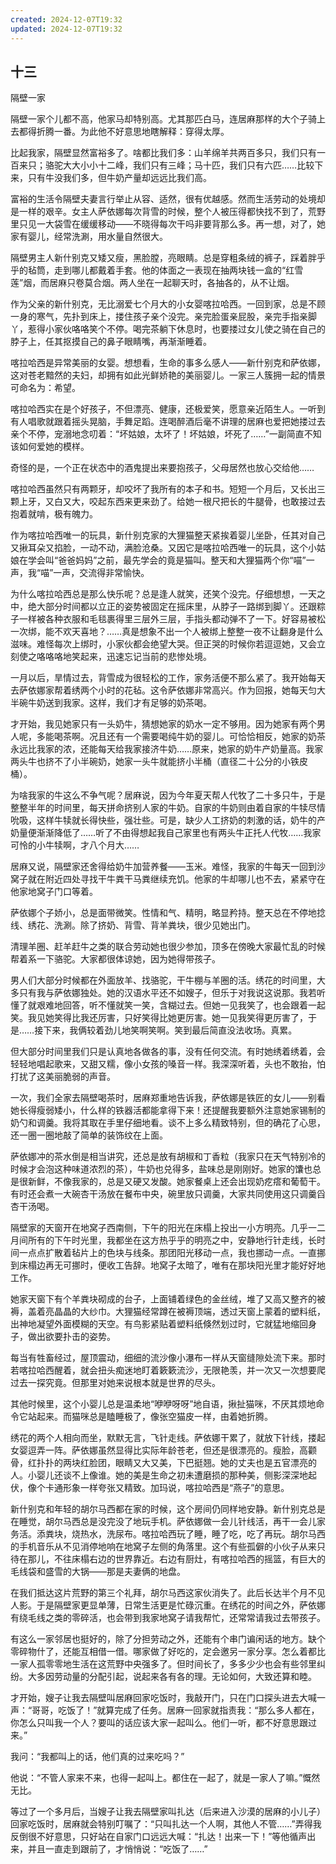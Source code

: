 ```yaml
---
created: 2024-12-07T19:32
updated: 2024-12-07T19:32
---
```

   

## 十三  
隔壁一家

隔壁一家个儿都不高，他家马却特别高。尤其那匹白马，连居麻那样的大个子骑上去都得折腾一番。为此他不好意思地瞎解释：穿得太厚。

比起我家，隔壁显然富裕多了。啥都比我们多：山羊绵羊共两百多只，我们只有一百来只；骆驼大大小小十二峰，我们只有三峰；马十匹，我们只有六匹……比较下来，只有牛没我们多，但牛奶产量却远远比我们高。

富裕的生活令隔壁夫妻言行举止从容、适然，很有优越感。然而生活劳动的处境却是一样的艰辛。女主人萨依娜每次背雪的时候，整个人被压得都快找不到了，荒野里只见一大袋雪在缓缓移动——不晓得每次干吗非要背那么多。再一想，对了，她家有婴儿，经常洗涮，用水量自然很大。

隔壁男主人新什别克又矮又瘦，黑脸膛，亮眼睛。总是穿粗条绒的裤子，踩着胖乎乎的毡筒，走到哪儿都戴着手套。他的体面之一表现在抽两块钱一盒的“红雪莲”烟，而居麻只卷莫合烟。两人坐在一起聊天时，各抽各的，从不让烟。

作为父亲的新什别克，无比溺爱七个月大的小女婴喀拉哈西。一回到家，总是不顾一身的寒气，先扑到床上，搂住孩子亲个没完。亲完脸蛋亲屁股，亲完手指亲脚丫，惹得小家伙咯咯笑个不停。喝完茶躺下休息时，也要搂过女儿使之骑在自己的脖子上，任其抠摸自己的鼻子眼睛嘴，再渐渐睡着。

喀拉哈西是异常美丽的女婴。想想看，生命的事多么感人——新什别克和萨依娜，这对苍老黯然的夫妇，却拥有如此光鲜娇艳的美丽婴儿。一家三人簇拥一起的情景可命名为：希望。

喀拉哈西实在是个好孩子，不但漂亮、健康，还极爱笑，愿意亲近陌生人。一听到有人唱歌就跟着摇头晃脑，手舞足蹈。连喝醉酒后毫不讲理的居麻也爱把她搂过去亲个不停，宠溺地念叨着：“坏姑娘，太坏了！坏姑娘，坏死了……”一副简直不知该如何爱她的模样。

奇怪的是，一个正在状态中的酒鬼提出来要抱孩子，父母居然也放心交给他……

喀拉哈西虽然只有两颗牙，却咬坏了我所有的本子和书。短短一个月后，又长出三颗上牙，又白又大，咬起东西来更来劲了。给她一根尺把长的牛腿骨，也敢接过去抱着就啃，极有魄力。

作为喀拉哈西唯一的玩具，新什别克家的大狸猫整天紧挨着婴儿坐卧，任其对自己又揪耳朵又掐脸，一动不动，满脸沧桑。又因它是喀拉哈西唯一的玩具，这个小姑娘在学会叫“爸爸妈妈”之前，最先学会的竟是猫叫。整天和大狸猫两个你“喵”一声，我“喵”一声，交流得非常愉快。

为什么喀拉哈西总是那么快乐呢？总是逢人就笑，还笑个没完。仔细想想，一天之中，绝大部分时间都以立正的姿势被固定在摇床里，从脖子一路绑到脚丫。还跟粽子一样被各种衣服和毛毯裹得里三层外三层，手指头都动弹不了一下。好容易被松一次绑，能不欢天喜地？……真是想象不出一个人被绑上整整一夜不让翻身是什么滋味。难怪每次上绑时，小家伙都会绝望大哭。但正哭的时候你若逗逗她，又会立刻使之咯咯咯地笑起来，迅速忘记当前的悲惨处境。

一月以后，旱情过去，背雪成为很轻松的工作，家务活便不那么紧了。我开始每天去萨依娜家帮着绣两个小时的花毡。这令萨依娜非常高兴。作为回报，她每天匀大半碗牛奶送到我家。这样，我们才有足够的奶茶喝。

才开始，我见她家只有一头奶牛，猜想她家的奶水一定不够用。因为她家有两个男人呢，多能喝茶啊。况且还有一个需要喝纯牛奶的婴儿。可恰恰相反，她家的奶茶永远比我家的浓，还能每天给我家接济牛奶……原来，她家的奶牛产奶量高。我家两头牛也挤不了小半碗奶，她家一头牛就能挤小半桶（直径二十公分的小铁皮桶）。

为啥我家的牛这么不争气呢？居麻说，因为今年夏天帮人代牧了二十多只牛，于是整整半年的时间里，每天拼命挤别人家的牛奶。自家的牛奶则由着自家的牛犊尽情吮吸，这样牛犊就长得快些，强壮些。可是，缺少人工挤奶的刺激的话，奶牛的产奶量便渐渐降低了……听了不由得想起我自己家里也有两头牛正托人代牧……我家可怜的小牛犊啊，才八个月大……

居麻又说，隔壁家还舍得给奶牛加营养餐——玉米。难怪，我家的牛每天一回到沙窝子就在附近四处寻找干牛粪干马粪继续充饥。他家的牛却哪儿也不去，紧紧守在他家地窝子门口等着。

萨依娜个子娇小，总是面带微笑。性情和气、精明，略显矜持。整天总在不停地捻线、绣花、洗涮。除了挤奶、背雪、背羊粪块，很少见她出门。

清理羊圈、赶羊赶牛之类的联合劳动她也很少参加，顶多在傍晚大家最忙乱的时候帮着系一下骆驼。大家都很体谅她，因为她得带孩子。

男人们大部分时候都在外面放羊、找骆驼，干牛棚与羊圈的活。绣花的时间里，大多只有我与萨依娜独处。她的汉语水平还不如嫂子，但乐于对我说这说那。我若听懂了就艰难地回答，听不懂就笑一笑，含糊过去。但她一见我笑了，也会跟着一起笑。我见她笑得比我还厉害，只好笑得比她更厉害。她一见我笑得更厉害了，于是……接下来，我俩较着劲儿地笑啊笑啊。笑到最后简直没法收场。真累。

但大部分时间里我们只是认真地各做各的事，没有任何交流。有时她绣着绣着，会轻轻地唱起歌来，又甜又糯，像小女孩的嗓音一样。我深深听着，头也不敢抬，怕打扰了这美丽脆弱的声音。

一次，我们全家去隔壁喝茶时，居麻郑重地告诉我，萨依娜是铁匠的女儿——别看她长得瘦弱矮小，什么样的铁器活都能拿得下来！还提醒我要额外注意她家锡制的奶勺和调羹。我将其取在手里仔细地看。谈不上多么精致特别，但的确花了心思，还一圈一圈地敲了简单的装饰纹在上面。

萨依娜冲的茶水倒是相当讲究，还总是放有胡椒和丁香粒（我家只在天气特别冷的时候才会泡这种味道浓烈的茶），牛奶也兑得多，盐味总是刚刚好。她家的馕也总是很新鲜，不像我家的，总是又硬又发酸。她家餐桌上还会出现奶疙瘩和葡萄干。有时还会煮一大碗杏干汤放在餐布中央，碗里放只调羹，大家共同使用这只调羹舀杏干汤喝。

隔壁家的天窗开在地窝子西南侧，下午的阳光在床榻上投出一小方明亮。几乎一二月间所有的下午时光里，我都坐在这方热乎乎的明亮之中，安静地行针走线，长时间一点点扩散着毡片上的色块与线条。那团阳光移动一点，我也挪动一点。一直挪到床榻边再无可挪时，便收工告辞。地窝子太暗了，唯有在那块阳光里才能好好地工作。

她家天窗下有个羊粪块砌成的台子，上面铺着绿色的金丝绒，堆了又高又整齐的被褥，盖着亮晶晶的大纱巾。大狸猫经常蹲在被褥顶端，透过天窗上蒙着的塑料纸，出神地凝望外面模糊的天空。有鸟影紧贴着塑料纸倏然划过时，它就猛地缩回身子，做出欲要扑击的姿势。

每当有牲畜经过，屋顶震动，细细的流沙像小瀑布一样从天窗缝隙处流下来。那时若喀拉哈西醒着，就会扭头痴迷地盯着簌簌流沙，无限艳羡，并一次又一次想要爬过去一探究竟。但那里对她来说根本就是世界的尽头。

其他时候里，这个小婴儿总是温柔地“咿咿呀呀”地自语，揪扯猫咪，不厌其烦地命令它站起来。而猫咪总是瞌睡极了，像张空猫皮一样，由着她折腾。

绣花的两个人相向而坐，默默无言，飞针走线。萨依娜干累了，就放下针线，搂起女婴逗弄一阵。萨依娜虽然显得比实际年龄苍老，但还是很漂亮的。瘦脸，高颧骨，红扑扑的两块红脸团，眼睛又大又美，下巴挺翘。她的丈夫也是五官漂亮的人。小婴儿还谈不上像谁。她的美是生命之初未遭磨损的那种美，侧影深深地起伏，像个卡通形象一样夸张又精致。加玛说，喀拉哈西是“燕子”的意思。

新什别克和年轻的胡尔马西都在家的时候，这个房间仍同样地安静。新什别克总是在睡觉，胡尔马西总是没完没了地玩手机。萨依娜做一会儿针线活，再干一会儿家务活。添粪块，烧热水，洗尿布。喀拉哈西玩了睡，睡了吃，吃了再玩。胡尔马西的手机音乐从不见消停地响在地窝子左侧的角落里。这个有些孤僻的小伙子从来只待在那儿，不往床榻右边的世界靠近。右边有厨灶，有喀拉哈西的摇篮，有巨大的毛线袋和盛雪的大锅——那是夫妻俩的地盘。

在我们抵达这片荒野的第三个礼拜，胡尔马西这家伙消失了。此后长达半个月不见人影。于是隔壁家更显单薄，日常生活更是忙碌沉重。在绣花的时间之外，萨依娜有绕毛线之类的零碎活，也会带到我家地窝子请我帮忙，还常常请我过去带孩子。

有这么一家邻居也挺好的，除了分担劳动之外，还能有个串门谝闲话的地方。缺个零碎物什了，还能互相借一借。哪家做了好吃的，定会邀另一家分享。怎么着都比一家人孤零零地生活在这荒野中央强多了。但时间长了，多多少少也会有些邻里纠纷。大多因劳动量的分配引起，说起来各有各的理。无论如何，大致还算和睦。

才开始，嫂子让我去隔壁叫居麻回家吃饭时，我敲开门，只在门口探头进去大喊一声：“哥哥，吃饭了！”就算完成了任务。居麻一回家就指责我：“那么多人都在，你怎么只叫我一个人？要叫的话应该大家一起叫么。他们一听，都不好意思跟过来。”

我问：“我都叫上的话，他们真的过来吃吗？”

他说：“不管人家来不来，也得一起叫上。都住在一起了，就是一家人了嘛。”慨然无比。

等过了一个多月后，当嫂子让我去隔壁家叫扎达（后来进入沙漠的居麻的小儿子）回家吃饭时，居麻就会特别叮嘱了：“只叫扎达一个人啊，其他人不管……”弄得我反倒很不好意思，只好站在自家门口远远大喊：“扎达！出来一下！”等他循声出来，并且一直走到跟前了，才悄悄说：“吃饭了……”